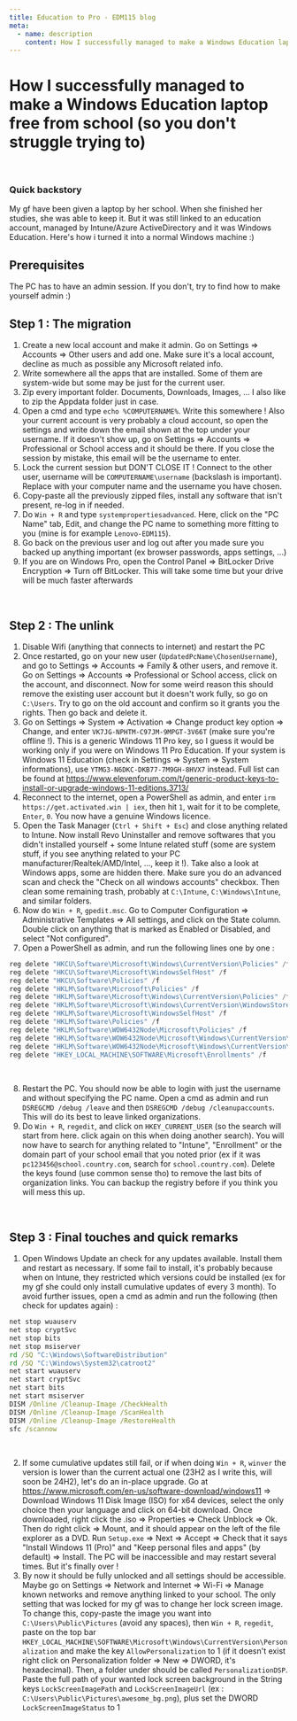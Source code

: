 ```yaml
---
title: Education to Pro - EDM115 blog
meta:
  - name: description
    content: How I successfully managed to make a Windows Education laptop free from school (so you don't struggle trying to)
---
```


# How I successfully managed to make a Windows Education laptop free from school (so you don't struggle trying to)
<br>

### Quick backstory
My gf have been given a laptop by her school. When she finished her studies, she was able to keep it. But it was still linked to an education account, managed by Intune/Azure ActiveDirectory and it was Windows Education. Here's how i turned it into a normal Windows machine :)
<br>

## Prerequisites
The PC has to have an admin session. If you don't, try to find how to make yourself admin :)
<br>

## Step 1 : The migration
01. Create a new local account and make it admin. Go on Settings => Accounts => Other users and add one. Make sure it's a local account, decline as much as possible any Microsoft related info.
02. Write somewhere all the apps that are installed. Some of them are system-wide but some may be just for the current user.
03. Zip every important folder. Documents, Downloads, Images, ... I also like to zip the Appdata folder just in case.
04. Open a cmd and type `echo %COMPUTERNAME%`. Write this somewhere ! Also your current account is very probably a cloud account, so open the settings and write down the email shown at the top under your username. If it doesn't show up, go on Settings => Accounts => Professional or School access and it should be there. If you close the session by mistake, this email will be the username to enter.
05. Lock the current session but DON'T CLOSE IT ! Connect to the other user, username will be `COMPUTERNAME\username` (backslash is important). Replace with your computer name and the username you have chosen.
06. Copy-paste all the previously zipped files, install any software that isn't present, re-log in if needed.
07. Do `Win + R` and type `systempropertiesadvanced`. Here, click on the "PC Name" tab, Edit, and change the PC name to something more fitting to you (mine is for example `Lenovo-EDM115`).
08. Go back on the previous user and log out after you made sure you backed up anything important (ex browser passwords, apps settings, ...)
09. If you are on Windows Pro, open the Control Panel => BitLocker Drive Encryption => Turn off BitLocker. This will take some time but your drive will be much faster afterwards
<br>

## Step 2 : The unlink
01. Disable Wifi (anything that connects to internet) and restart the PC
02. Once restarted, go on your new user (`UpdatedPcName\ChosenUsername`), and go to Settings => Accounts => Family & other users, and remove it. Go on Settings => Accounts => Professional or School access, click on the account, and disconnect. Now for some weird reason this should remove the existing user account but it doesn't work fully, so go on `C:\Users`. Try to go on the old account and confirm so it grants you the rights. Then go back and delete it.
03. Go on Settings => System => Activation => Change product key option => Change, and enter `VK7JG-NPHTM-C97JM-9MPGT-3V66T` (make sure you're offline !). This is a generic Windows 11 Pro key, so I guess it would be working only if you were on Windows 11 Pro Education. If your system is Windows 11 Education (check in Settings => System => System informations), use `YTMG3-N6DKC-DKB77-7M9GH-8HVX7` instead. Full list can be found at https://www.elevenforum.com/t/generic-product-keys-to-install-or-upgrade-windows-11-editions.3713/
04. Reconnect to the internet, open a PowerShell as admin, and enter `irm https://get.activated.win | iex`, then hit `1`, wait for it to be complete, `Enter`, `0`. You now have a genuine Windows licence.
05. Open the Task Manager (`Ctrl + Shift + Esc`) and close anything related to Intune. Now install Revo Uninstaller and remove softwares that you didn't installed yourself + some Intune related stuff (some are system stuff, if you see anything related to your PC manufacturer/Realtek/AMD/Intel, ..., keep it !). Take also a look at Windows apps, some are hidden there. Make sure you do an advanced scan and check the "Check on all windows accounts" checkbox. Then clean some remaining trash, probably at `C:\Intune`, `C:\Windows\Intune`, and similar folders.
06. Now do `Win + R`, `gpedit.msc`. Go to Computer Configuration => Administrative Templates => All settings, and click on the State column. Double click on anything that is marked as Enabled or Disabled, and select "Not configured".
07. Open a PowerShell as admin, and run the following lines one by one :
```powershell
reg delete "HKCU\Software\Microsoft\Windows\CurrentVersion\Policies" /f
reg delete "HKCU\Software\Microsoft\WindowsSelfHost" /f
reg delete "HKCU\Software\Policies" /f
reg delete "HKLM\Software\Microsoft\Policies" /f
reg delete "HKLM\Software\Microsoft\Windows\CurrentVersion\Policies" /f
reg delete "HKLM\Software\Microsoft\Windows\CurrentVersion\WindowsStore\WindowsUpdate" /f
reg delete "HKLM\Software\Microsoft\WindowsSelfHost" /f
reg delete "HKLM\Software\Policies" /f
reg delete "HKLM\Software\WOW6432Node\Microsoft\Policies" /f
reg delete "HKLM\Software\WOW6432Node\Microsoft\Windows\CurrentVersion\Policies" /f
reg delete "HKLM\Software\WOW6432Node\Microsoft\Windows\CurrentVersion\WindowsStore\WindowsUpdate" /f
reg delete "HKEY_LOCAL_MACHINE\SOFTWARE\Microsoft\Enrollments" /f
```
<br>

08. Restart the PC. You should now be able to login with just the username and without specifying the PC name. Open a cmd as admin and run `DSREGCMD /debug /leave` and then `DSREGCMD /debug /cleanupaccounts`. This will do its best to leave linked organizations.
09. Do `Win + R`, `regedit`, and click on `HKEY_CURRENT_USER` (so the search will start from here. click again on this when doing another search). You will now have to search for anything related to "Intune", "Enrollment" or the domain part of your school email that you noted prior (ex if it was `pc123456@school.country.com`, search for `school.country.com`). Delete the keys found (use common sense tho) to remove the last bits of organization links. You can backup the registry before if you think you will mess this up.
<br>

## Step 3 : Final touches and quick remarks
01. Open Windows Update an check for any updates available. Install them and restart as necessary. If some fail to install, it's probably because when on Intune, they restricted which versions could be installed (ex for my gf she could only install cumulative updates of every 3 month). To avoid further issues, open a cmd as admin and run the following (then check for updates again) :
```cmd
net stop wuauserv
net stop cryptSvc
net stop bits
net stop msiserver
rd /SQ "C:\Windows\SoftwareDistribution"
rd /SQ "C:\Windows\System32\catroot2"
net start wuauserv
net start cryptSvc
net start bits
net start msiserver
DISM /Online /Cleanup-Image /CheckHealth
DISM /Online /Cleanup-Image /ScanHealth
DISM /Online /Cleanup-Image /RestoreHealth
sfc /scannow
```
<br>

02. If some cumulative updates still fail, or if when doing `Win + R`, `winver` the version is lower than the current actual one (23H2 as I write this, will soon be 24H2), let's do an in-place upgrade. Go at https://www.microsoft.com/en-us/software-download/windows11 => Download Windows 11 Disk Image (ISO) for x64 devices, select the only choice then your language and click on 64-bit download. Once downloaded, right click the .iso => Properties => Check Unblock => Ok. Then do right click => Mount, and it should appear on the left of the file explorer as a DVD. Run `Setup.exe` => Next => Accept => Check that it says "Install Windows 11 (Pro)" and "Keep personal files and apps" (by default) => Install. The PC will be inaccessible and may restart several times. But it's finally over !
03. By now it should be fully unlocked and all settings should be accessible. Maybe go on Settings => Network and Internet => Wi-Fi => Manage known networks and remove anything linked to your school. The only setting that was locked for my gf was to change her lock screen image. To change this, copy-paste the image you want into `C:\Users\Public\Pictures` (avoid any spaces), then `Win + R`, `regedit`, paste on the top bar `HKEY_LOCAL_MACHINE\SOFTWARE\Microsoft\Windows\CurrentVersion\Personalization` and make the key `AllowPersonalization` to 1 (if it doesn't exist right click on Personalization folder => New => DWORD, it's hexadecimal). Then, a folder under should be called `PersonalizationDSP`. Paste the full path of your wanted lock screen background in the String keys `LockScreenImagePath` and `LockScreenImageUrl` (ex : `C:\Users\Public\Pictures\awesome_bg.png`), plus set the DWORD `LockScreenImageStatus` to 1

